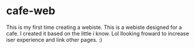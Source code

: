 # cafe-web
This is my first time creating a webiste.
This is a webiste designed for a cafe. I created it based on the little i know. Lol
Ilooking froward to increase iser experience and link other pages. :)
